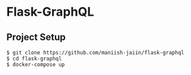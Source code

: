 # Flask-GraphQL

## Project Setup

```
$ git clone https://github.com/maniish-jaiin/flask-graphql
$ cd flask-graphql
$ docker-compose up
```